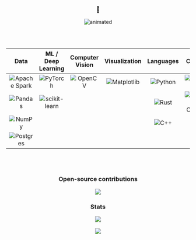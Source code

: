<h3 align="center"> 👋 </h3>

<p align="center">
  <img src="https://media.giphy.com/media/vysUmffUa9o4g/giphy.gif" alt="animated" />
</p>
<br>
<br>

| **Data** | **ML / Deep Learning** | **Computer Vision** | **Visualization** | **Languages** | **Cloud** | **Other** |
|:--------:|:----------------------:|:-------------------:|:-----------------:|:-------------:|:---------:|:---------:|
| ![Apache Spark](https://img.shields.io/badge/Apache%20Spark-FDEE21?style=flat-square&logo=apachespark&logoColor=black) | ![PyTorch](https://img.shields.io/badge/PyTorch-%23EE4C2C.svg?style=flat-square&logo=PyTorch&logoColor=white) | ![OpenCV](https://img.shields.io/badge/opencv-%23white.svg?style=flat-square&logo=opencv&logoColor=white) | ![Matplotlib](https://img.shields.io/badge/Matplotlib-%23ffffff.svg?style=flat-square&logo=Matplotlib&logoColor=black) | ![Python](https://img.shields.io/badge/python-3670A0?style=flat-square&logo=python&logoColor=ffdd54) | ![Azure](https://img.shields.io/badge/azure-%230072C6.svg?style=flat-square&logo=microsoftazure&logoColor=white) | ![CMake](https://img.shields.io/badge/CMake-%23008FBA.svg?style=flat-square&logo=cmake&logoColor=white) |
| ![Pandas](https://img.shields.io/badge/pandas-%23150458.svg?style=flat-square&logo=pandas&logoColor=white) | ![scikit-learn](https://img.shields.io/badge/scikit--learn-%23F7931E.svg?style=flat-square&logo=scikit-learn&logoColor=white) | | | ![Rust](https://img.shields.io/badge/rust-%23000000.svg?style=flat-square&logo=rust&logoColor=white) | ![Google Cloud](https://img.shields.io/badge/GoogleCloud-%234285F4.svg?style=flat-square&logo=google-cloud&logoColor=white) | ![Docker](https://img.shields.io/badge/docker-%230db7ed.svg?style=flat-square&logo=docker&logoColor=white) |
| ![NumPy](https://img.shields.io/badge/numpy-%23013243.svg?style=flat-square&logo=numpy&logoColor=white) | | | | ![C++](https://img.shields.io/badge/c++-%2300599C.svg?style=flat-square&logo=c%2B%2B&logoColor=white) | | |
| ![Postgres](https://img.shields.io/badge/postgres-%23316192.svg?style=for-the-badge&logo=postgresql&logoColor=white) | | | | | | |

<br>
<br>

<h3 align="center"> Open-source contributions  </h3>

<p align="center">
  <a href="https://github.com/pytorch/tutorials/pull/2110">
  <img src="https://img.shields.io/badge/PyTorch-%23EE4C2C.svg?style=for-the-badge&logo=PyTorch&logoColor=white"/>
  </a>
</p>

  
<h3 align="center"> Stats  </h3>

<p align="center">
<img src="https://github-readme-stats.vercel.app/api?username=Mdhvince&show_icons=true&theme=transparent&count_private=true&include_all_commits=false"/><br><br>
<img src="https://github-readme-stats.vercel.app/api/top-langs/?username=Mdhvince&layout=compact&theme=transparent&hide=jupyter%20notebook"/>
</p>

